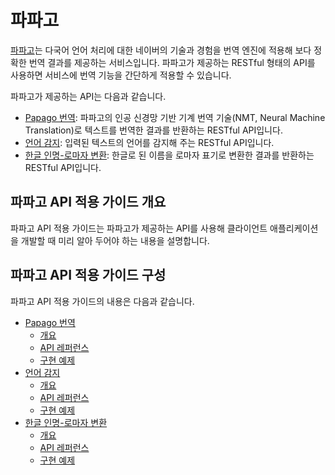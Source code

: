 # 파파고

[파파고](https://papago.naver.com/)는 다국어 언어 처리에 대한 네이버의 기술과 경험을 번역 엔진에 적용해 보다 정확한 번역 결과를 제공하는 서비스입니다. 파파고가 제공하는 RESTful 형태의 API를 사용하면 서비스에 번역 기능을 간단하게 적용할 수 있습니다.

파파고가 제공하는 API는 다음과 같습니다.

* [Papago 번역](https://developers.naver.com/products/papago/nmt/nmt.md): 파파고의 인공 신경망 기반 기계 번역 기술(NMT, Neural Machine Translation)로 텍스트를 번역한 결과를 반환하는 RESTful API입니다.
* [언어 감지](https://developers.naver.com/products/papago/detectLangs/detectLangs.md): 입력된 텍스트의 언어를 감지해 주는 RESTful API입니다.
* [한글 인명-로마자 변환](https://developers.naver.com/products/papago/roman/roman.md): 한글로 된 이름을 로마자 표기로 변환한 결과를 반환하는 RESTful API입니다.

## 파파고 API 적용 가이드 개요

파파고 API 적용 가이드는 파파고가 제공하는 API를 사용해 클라이언트 애플리케이션을 개발할 때 미리 알아 두어야 하는 내용을 설명합니다.

## 파파고 API 적용 가이드 구성 

파파고 API 적용 가이드의 내용은 다음과 같습니다.

* [Papago 번역](papago-nmt-overview.md)
   - [개요](papago-nmt-overview.md)
   - [API 레퍼런스](papago-nmt-api-reference.md)
   - [구현 예제](papago-nmt-example-code.md)
* [언어 감지](papago-detectlangs-overview.md)
   - [개요](papago-detectlangs-overview.md)
   - [API 레퍼런스](papago-detectlangs-api-reference.md)
   - [구현 예제](papago-detectlangs-example-code.md)
* [한글 인명-로마자 변환](papago-romanization-overview.md)
   - [개요](papago-romanization-overview.md)
   - [API 레퍼런스](papago-romanization-api-reference.md)
   - [구현 예제](papago-romanization-example-code.md)

